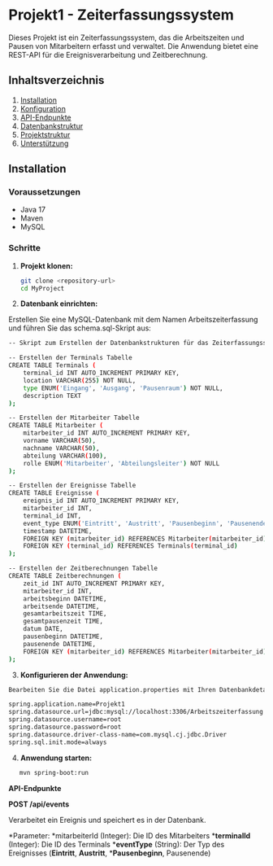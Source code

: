 # Projekt1 - Zeiterfassungssystem

Dieses Projekt ist ein Zeiterfassungssystem, das die Arbeitszeiten und Pausen von Mitarbeitern erfasst und verwaltet. Die Anwendung bietet eine REST-API für die Ereignisverarbeitung und Zeitberechnung.

## Inhaltsverzeichnis

1. [Installation](#installation)
2. [Konfiguration](#konfiguration)
3. [API-Endpunkte](#api-endpunkte)
4. [Datenbankstruktur](#datenbankstruktur)
5. [Projektstruktur](#projektstruktur)
6. [Unterstützung](#unterstützung)

## Installation

### Voraussetzungen

- Java 17
- Maven
- MySQL

### Schritte

1. **Projekt klonen:**

   ```bash
   git clone <repository-url>
   cd MyProject
   ```
   
2. **Datenbank einrichten:**

Erstellen Sie eine MySQL-Datenbank mit dem Namen Arbeitszeiterfassung und führen Sie das schema.sql-Skript aus:

```bash
-- Skript zum Erstellen der Datenbankstrukturen für das Zeiterfassungssystem

-- Erstellen der Terminals Tabelle
CREATE TABLE Terminals (
    terminal_id INT AUTO_INCREMENT PRIMARY KEY,
    location VARCHAR(255) NOT NULL,
    type ENUM('Eingang', 'Ausgang', 'Pausenraum') NOT NULL,
    description TEXT
);

-- Erstellen der Mitarbeiter Tabelle
CREATE TABLE Mitarbeiter (
    mitarbeiter_id INT AUTO_INCREMENT PRIMARY KEY,
    vorname VARCHAR(50),
    nachname VARCHAR(50),
    abteilung VARCHAR(100),
    rolle ENUM('Mitarbeiter', 'Abteilungsleiter') NOT NULL
);

-- Erstellen der Ereignisse Tabelle
CREATE TABLE Ereignisse (
    ereignis_id INT AUTO_INCREMENT PRIMARY KEY,
    mitarbeiter_id INT,
    terminal_id INT,
    event_type ENUM('Eintritt', 'Austritt', 'Pausenbeginn', 'Pausenende'),
    timestamp DATETIME,
    FOREIGN KEY (mitarbeiter_id) REFERENCES Mitarbeiter(mitarbeiter_id),
    FOREIGN KEY (terminal_id) REFERENCES Terminals(terminal_id)
);

-- Erstellen der Zeitberechnungen Tabelle
CREATE TABLE Zeitberechnungen (
    zeit_id INT AUTO_INCREMENT PRIMARY KEY,
    mitarbeiter_id INT,
    arbeitsbeginn DATETIME,
    arbeitsende DATETIME,
    gesamtarbeitszeit TIME,
    gesamtpausenzeit TIME,
    datum DATE,
    pausenbeginn DATETIME,
    pausenende DATETIME,
    FOREIGN KEY (mitarbeiter_id) REFERENCES Mitarbeiter(mitarbeiter_id)
);
```

3. **Konfigurieren der Anwendung:**

```bash
Bearbeiten Sie die Datei application.properties mit Ihren Datenbankdetails:

spring.application.name=Projekt1
spring.datasource.url=jdbc:mysql://localhost:3306/Arbeitszeiterfassung
spring.datasource.username=root
spring.datasource.password=root
spring.datasource.driver-class-name=com.mysql.cj.jdbc.Driver
spring.sql.init.mode=always
```
4. **Anwendung starten:**
```bash
   mvn spring-boot:run
```

****API-Endpunkte****

**POST /api/events**

Verarbeitet ein Ereignis und speichert es in der Datenbank.

   *Parameter:
      *mitarbeiterId (Integer): Die ID des Mitarbeiters
      ***terminalId** (Integer): Die ID des Terminals
      ***eventType** (String): Der Typ des Ereignisses (**Eintritt**, **Austritt**, 
      ***Pausenbeginn**, Pausenende)
